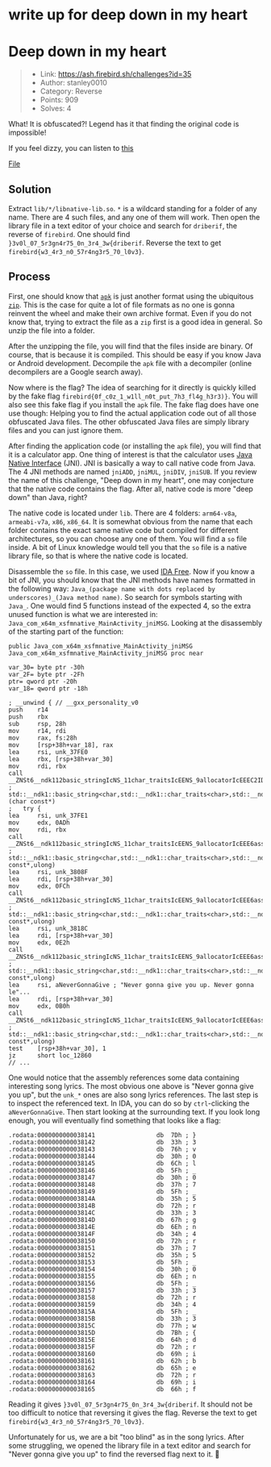 # write up for deep down in my heart

# Deep down in my heart

> - Link: https://ash.firebird.sh/challenges?id=35
> - Author: stanley0010
> - Category: Reverse
> - Points: 909
> - Solves: 4

What! It is obfuscated?! Legend has it that finding the original code is impossible!

If you feel dizzy, you can listen to [this](https://youtu.be/XpqqjU7u5Yc?si=sqkSGwilIn4CMg19)

[File](writeup/app-release.apk)

## Solution

Extract `lib/*/libnative-lib.so`. `*` is a wildcard standing for a folder of any name. There are 4 such files, and any one of them will work. Then open the library file in a text editor of your choice and search for `driberif`, the reverse of `firebird`. One should find `}3v0l_07_5r3gn4r75_0n_3r4_3w{driberif`. Reverse the text to get `firebird{w3_4r3_n0_57r4ng3r5_70_l0v3}`.

## Process

First, one should know that [`apk`](https://en.wikipedia.org/wiki/Apk_(file_format)) is just another format using the ubiquitous [`zip`](https://en.wikipedia.org/wiki/ZIP_(file_format)). This is the case for quite a lot of file formats as no one is gonna reinvent the wheel and make their own archive format. Even if you do not know that, trying to extract the file as a `zip` first is a good idea in general. So unzip the file into a folder.

After the unzipping the file, you will find that the files inside are binary. Of course, that is because it is compiled. This should be easy if you know Java or Android development. Decompile the `apk` file with a decompiler (online decompilers are a Google search away).

Now where is the flag? The idea of searching for it directly is quickly killed by the fake flag `firebird{0f_c0z_1_w1ll_n0t_put_7h3_fl4g_h3r3)}`. You will also see this fake flag if you install the `apk` file. The fake flag does have one use though: Helping you to find the actual application code out of all those obfuscated Java files. The other obfuscated Java files are simply library files and you can just ignore them.

After finding the application code (or installing the `apk` file), you will find that it is a calculator app. One thing of interest is that the calculator uses [Java Native Interface](https://en.wikipedia.org/wiki/Java_Native_Interface) (JNI). JNI is basically a way to call native code from Java. The 4 JNI methods are named `jniADD`, `jniMUL`, `jniDIV`, `jniSUB`. If you review the name of this challenge, "Deep down in my heart", one may conjecture that the native code contains the flag. After all, native code is more "deep down" than Java, right?

The native code is located under `lib`. There are 4 folders: `arm64-v8a`, `armeabi-v7a`, `x86`, `x86_64`. It is somewhat obvious from the name that each folder contains the exact same native code but compiled for different architectures, so you can choose any one of them. You will find a `so` file inside. A bit of Linux knowledge would tell you that the `so` file is a native library file, so that is where the native code is located.

Disassemble the `so` file. In this case, we used [IDA Free](https://hex-rays.com/ida-free/#download). Now if you know a bit of JNI, you should know that the JNI methods have names formatted in the following way: `Java_(package name with dots replaced by underscores)_(Java method name)`. So search for symbols starting with `Java_`. One would find 5 functions instead of the expected 4, so the extra unused function is what we are interested in: `Java_com_x64m_xsfmnative_MainActivity_jniMSG`. Looking at the disassembly of the starting part of the function:

```assembly
public Java_com_x64m_xsfmnative_MainActivity_jniMSG
Java_com_x64m_xsfmnative_MainActivity_jniMSG proc near

var_30= byte ptr -30h
var_2F= byte ptr -2Fh
ptr= qword ptr -20h
var_18= qword ptr -18h

; __unwind { // __gxx_personality_v0
push    r14
push    rbx
sub     rsp, 28h
mov     r14, rdi
mov     rax, fs:28h
mov     [rsp+38h+var_18], rax
lea     rsi, unk_37FE0
lea     rbx, [rsp+38h+var_30]
mov     rdi, rbx
call    __ZNSt6__ndk112basic_stringIcNS_11char_traitsIcEENS_9allocatorIcEEEC2IDnEEPKc ; std::__ndk1::basic_string<char,std::__ndk1::char_traits<char>,std::__ndk1::allocator<char>>::basic_string<decltype(nullptr)>(char const*)
;   try {
lea     rsi, unk_37FE1
mov     edx, 0ADh
mov     rdi, rbx
call    __ZNSt6__ndk112basic_stringIcNS_11char_traitsIcEENS_9allocatorIcEEE6assignEPKcm ; std::__ndk1::basic_string<char,std::__ndk1::char_traits<char>,std::__ndk1::allocator<char>>::assign(char const*,ulong)
lea     rsi, unk_3808F
lea     rdi, [rsp+38h+var_30]
mov     edx, 0FCh
call    __ZNSt6__ndk112basic_stringIcNS_11char_traitsIcEENS_9allocatorIcEEE6assignEPKcm ; std::__ndk1::basic_string<char,std::__ndk1::char_traits<char>,std::__ndk1::allocator<char>>::assign(char const*,ulong)
lea     rsi, unk_3818C
lea     rdi, [rsp+38h+var_30]
mov     edx, 0E2h
call    __ZNSt6__ndk112basic_stringIcNS_11char_traitsIcEENS_9allocatorIcEEE6assignEPKcm ; std::__ndk1::basic_string<char,std::__ndk1::char_traits<char>,std::__ndk1::allocator<char>>::assign(char const*,ulong)
lea     rsi, aNeverGonnaGive ; "Never gonna give you up. Never gonna le"...
lea     rdi, [rsp+38h+var_30]
mov     edx, 0B0h
call    __ZNSt6__ndk112basic_stringIcNS_11char_traitsIcEENS_9allocatorIcEEE6assignEPKcm ; std::__ndk1::basic_string<char,std::__ndk1::char_traits<char>,std::__ndk1::allocator<char>>::assign(char const*,ulong)
test    [rsp+38h+var_30], 1
jz      short loc_12860
// ...
```

One would notice that the assembly references some data containing interesting song lyrics. The most obvious one above is "Never gonna give you up", but the `unk_*` ones are also song lyrics references. The last step is to inspect the referenced text. In IDA, you can do so by `ctrl`-clicking the `aNeverGonnaGive`. Then start looking at the surrounding text. If you look long enough, you will eventually find something that looks like a flag:

```assembly
.rodata:0000000000038141                 db  7Dh ; }
.rodata:0000000000038142                 db  33h ; 3
.rodata:0000000000038143                 db  76h ; v
.rodata:0000000000038144                 db  30h ; 0
.rodata:0000000000038145                 db  6Ch ; l
.rodata:0000000000038146                 db  5Fh ; _
.rodata:0000000000038147                 db  30h ; 0
.rodata:0000000000038148                 db  37h ; 7
.rodata:0000000000038149                 db  5Fh ; _
.rodata:000000000003814A                 db  35h ; 5
.rodata:000000000003814B                 db  72h ; r
.rodata:000000000003814C                 db  33h ; 3
.rodata:000000000003814D                 db  67h ; g
.rodata:000000000003814E                 db  6Eh ; n
.rodata:000000000003814F                 db  34h ; 4
.rodata:0000000000038150                 db  72h ; r
.rodata:0000000000038151                 db  37h ; 7
.rodata:0000000000038152                 db  35h ; 5
.rodata:0000000000038153                 db  5Fh ; _
.rodata:0000000000038154                 db  30h ; 0
.rodata:0000000000038155                 db  6Eh ; n
.rodata:0000000000038156                 db  5Fh ; _
.rodata:0000000000038157                 db  33h ; 3
.rodata:0000000000038158                 db  72h ; r
.rodata:0000000000038159                 db  34h ; 4
.rodata:000000000003815A                 db  5Fh ; _
.rodata:000000000003815B                 db  33h ; 3
.rodata:000000000003815C                 db  77h ; w
.rodata:000000000003815D                 db  7Bh ; {
.rodata:000000000003815E                 db  64h ; d
.rodata:000000000003815F                 db  72h ; r
.rodata:0000000000038160                 db  69h ; i
.rodata:0000000000038161                 db  62h ; b
.rodata:0000000000038162                 db  65h ; e
.rodata:0000000000038163                 db  72h ; r
.rodata:0000000000038164                 db  69h ; i
.rodata:0000000000038165                 db  66h ; f
```

Reading it gives `}3v0l_07_5r3gn4r75_0n_3r4_3w{driberif`. It should not be too difficult to notice that reversing it gives the flag. Reverse the text to get `firebird{w3_4r3_n0_57r4ng3r5_70_l0v3}`.

Unfortunately for us, we are a bit "too blind" as in the song lyrics. After some struggling, we opened the library file in a text editor and search for "Never gonna give you up" to find the reversed flag next to it. 🫠
